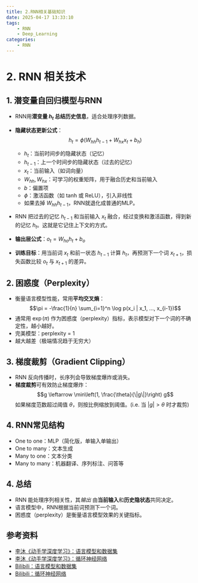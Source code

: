 ```yaml
---
title: 2.RNN相关基础知识
date: 2025-04-17 13:33:10
tags:
    - RNN
    - Deep_Learning
categories:
    - RNN
---
```

# 2. RNN 相关技术

## 1. 潜变量自回归模型与RNN

- RNN用**潜变量 $h_t$ 总结历史信息**，适合处理序列数据。
- **隐藏状态更新公式**：
	$$h_t = \phi(W_{hh} h_{t-1} + W_{hx} x_t + b_h)$$
	- $h_t$：当前时间步的隐藏状态（记忆）  
	- $h_{t-1}$：上一个时间步的隐藏状态（过去的记忆）  
	- $x_t$：当前输入（如词向量）  
	- $W_{hh}, W_{hx}$：可学习的权重矩阵，用于融合历史和当前输入  
	- $b$：偏置项  
	- $\phi$：激活函数（如 tanh 或 ReLU），引入非线性
	- 如果去掉 $W_{hh} h_{t-1}$，RNN就退化成普通的MLP。

- RNN 把过去的记忆 $h_{t-1}$ 和当前输入 $x_t$ 融合，经过变换和激活函数，得到新的记忆 $h_t$。这就是它记住上下文的方式。
		
- **输出层公式**：$o_t = W_{ho} h_t + b_o$
- **训练目标**：用当前词 $x_t$ 和前一状态 $h_{t-1}$ 计算 $h_t$，再预测下一个词 $x_{t+1}$，损失函数比较 $o_t$ 与 $x_{t+1}$ 的差异。
    
## 2. 困惑度（Perplexity）

- 衡量语言模型性能，常用**平均交叉熵**：
$$\pi = -\frac{1}{n} \sum_{i=1}^n \log p(x_i | x_1, ..., x_{i-1})$$
- 通常用 $\exp(\pi)$ 作为困惑度（perplexity）指标，表示模型对下一个词的不确定性，越小越好。
- 完美模型：perplexity = 1
- 越大越差（极端情况趋于无穷大）
        
## 3. 梯度裁剪（Gradient Clipping）

- RNN 反向传播时，长序列会导致梯度爆炸或消失。
- **梯度裁剪**可有效防止梯度爆炸：
$$g \leftarrow \min\left(1, \frac{\theta}{\|g\|}\right) g$$
如果梯度范数超过阈值 $\theta$，则按比例缩放到阈值。(i.e. 当 $|g| > \theta$ 时才裁剪)
    
## 4. RNN常见结构

- One to one：MLP（简化版，单输入单输出）
- One to many：文本生成
- Many to one：文本分类
- Many to many：机器翻译、序列标注、问答等

## 4. 总结

- RNN 能处理序列相关性，其*输出* 由**当前输入**和**历史隐状态**共同决定。
- 语言模型中，RNN根据当前词预测下一个词。
- 困惑度（perplexity）是衡量语言模型效果的关键指标。

## 参考资料
- [李沐《动手学深度学习》：语言模型和数据集](https://zh.d2l.ai/chapter_recurrent-neural-networks/language-models-and-dataset.html)
- [李沐《动手学深度学习》：循环神经网络](https://zh.d2l.ai/chapter_recurrent-neural-networks/rnn.html)
- [Bilibili：语言模型和数据集](https://www.bilibili.com/video/BV1ZX4y1F7K3/)
- [Bilibili：循环神经网络](https://www.bilibili.com/video/BV1D64y1z7CA/)